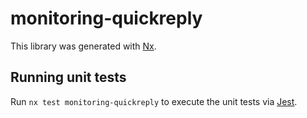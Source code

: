 # monitoring-quickreply

This library was generated with [Nx](https://nx.dev).

## Running unit tests

Run `nx test monitoring-quickreply` to execute the unit tests via [Jest](https://jestjs.io).
